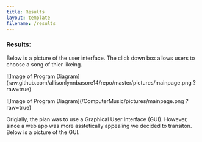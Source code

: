 ```yaml
---
title: Results
layout: template
filename: /results
--- 
```

### Results:

Below is a picture of the user interface. The click down box allows users to choose a song of thier likeing.

![Image of Program Diagram](raw.github.com/allisonlynnbasore14/repo/master/pictures/mainpage.png ?raw=true)
 
![Image of Program Diagram](/ComputerMusic/pictures/mainpage.png ?raw=true)


Origially, the plan was to use a Graphical User Interface (GUI). However, since a web app was more asstetically appealing we decided to transiton. Below is a picture of the GUI.
